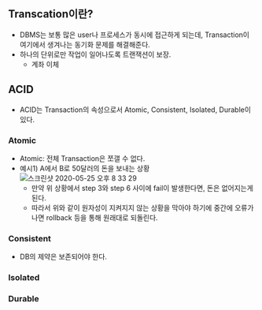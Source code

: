 ## Transcation이란?

- DBMS는 보통 많은 user나 프로세스가 동시에 접근하게 되는데, Transaction이 여기에서 생겨나는 동기화 문제를 해결해준다.
- 하나의 단위로만 작업이 일어나도록 트랜잭션이 보장.
  * 계좌 이체


## ACID 
- ACID는 Transaction의 속성으로서 Atomic, Consistent, Isolated, Durable이 있다.

### Atomic
- Atomic: 전체 Transaction은 쪼갤 수 없다.
- 예시1) A에서 B로 50달러의 돈을 보내는 상황
![스크린샷 2020-05-25 오후 8 33 29](https://user-images.githubusercontent.com/26040955/82809405-ffc47600-9ec6-11ea-8191-7c01534e856f.png)
  * 만약 위 상황에서 step 3와 step 6 사이에 fail이 발생한다면, 돈은 없어지는게 된다.
  * 따라서 위와 같이 원자성이 지켜지지 않는 상황을 막아야 하기에 중간에 오류가 나면 rollback 등을 통해 원래대로 되돌린다.

### Consistent
- DB의 제약은 보존되어야 한다.


### Isolated


### Durable


